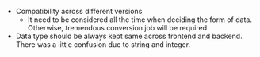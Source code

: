 - Compatibility across different versions
  - It need to be considered all the time when deciding the form of data. Otherwise, tremendous conversion job will be required.
- Data type should be always kept same across frontend and backend. There was a little confusion due to string and integer.
